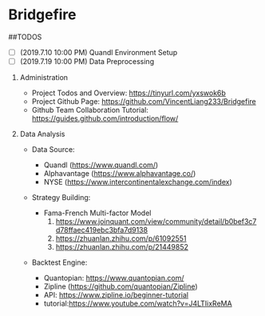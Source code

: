 # Bridgefire

##TODOS
- [ ] \(2019.7.10 10:00 PM) Quandl Environment Setup
- [ ] \(2019.7.19 10:00 PM) Data Preprocessing

1. Administration
    - Project Todos and Overview: https://tinyurl.com/yxswok6b
    - Project Github Page: https://github.com/VincentLiang233/Bridgefire
    - Github Team Collaboration Tutorial: https://guides.github.com/introduction/flow/

2. Data Analysis
    - Data Source:
        - Quandl  (https://www.quandl.com/)
        - Alphavantage (https://www.alphavantage.co/)
	    - NYSE (https://www.intercontinentalexchange.com/index)

    - Strategy Building:
        - Fama-French Multi-factor Model
            1. https://www.joinquant.com/view/community/detail/b0bef3c7d78ffaec419ebc3bfa7d9138
            2. https://zhuanlan.zhihu.com/p/61092551
            3. https://zhuanlan.zhihu.com/p/21449852

    - Backtest Engine:
        - Quantopian: https://www.quantopian.com/
        - Zipline (https://github.com/quantopian/Zipline)
        - API: https://www.zipline.io/beginner-tutorial
        - tutorial:https://www.youtube.com/watch?v=J4LTIixReMA

